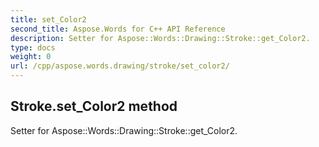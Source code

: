 ```yaml
---
title: set_Color2
second_title: Aspose.Words for C++ API Reference
description: Setter for Aspose::Words::Drawing::Stroke::get_Color2. 
type: docs
weight: 0
url: /cpp/aspose.words.drawing/stroke/set_color2/
---
```

## Stroke.set_Color2 method


Setter for Aspose::Words::Drawing::Stroke::get_Color2. 

